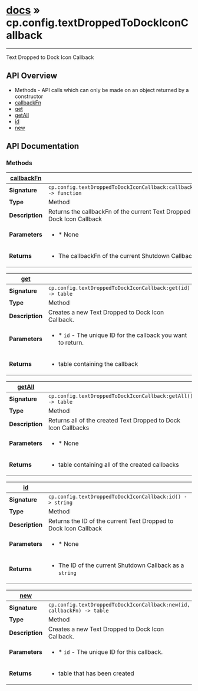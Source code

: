 # [docs](index.md) » cp.config.textDroppedToDockIconCallback
---

Text Dropped to Dock Icon Callback

## API Overview
* Methods - API calls which can only be made on an object returned by a constructor
 * [callbackFn](#callbackFn)
 * [get](#get)
 * [getAll](#getAll)
 * [id](#id)
 * [new](#new)

## API Documentation

### Methods

| [callbackFn](#callbackFn)         |                                                                                     |
| --------------------------------------------|-------------------------------------------------------------------------------------|
| **Signature**                               | `cp.config.textDroppedToDockIconCallback:callbackFn() -> function`                                                                    |
| **Type**                                    | Method                                                                     |
| **Description**                             | Returns the callbackFn of the current Text Dropped to Dock Icon Callback                                                                     |
| **Parameters**                              | <ul><li>* None</li></ul> |
| **Returns**                                 | <ul><li>The callbackFn of the current Shutdown Callback</li></ul>          |

| [get](#get)         |                                                                                     |
| --------------------------------------------|-------------------------------------------------------------------------------------|
| **Signature**                               | `cp.config.textDroppedToDockIconCallback:get(id) -> table`                                                                    |
| **Type**                                    | Method                                                                     |
| **Description**                             | Creates a new Text Dropped to Dock Icon Callback.                                                                     |
| **Parameters**                              | <ul><li>* `id`		- The unique ID for the callback you want to return.</li></ul> |
| **Returns**                                 | <ul><li>table containing the callback</li></ul>          |

| [getAll](#getAll)         |                                                                                     |
| --------------------------------------------|-------------------------------------------------------------------------------------|
| **Signature**                               | `cp.config.textDroppedToDockIconCallback:getAll() -> table`                                                                    |
| **Type**                                    | Method                                                                     |
| **Description**                             | Returns all of the created Text Dropped to Dock Icon Callbacks                                                                     |
| **Parameters**                              | <ul><li>* None</li></ul> |
| **Returns**                                 | <ul><li>table containing all of the created callbacks</li></ul>          |

| [id](#id)         |                                                                                     |
| --------------------------------------------|-------------------------------------------------------------------------------------|
| **Signature**                               | `cp.config.textDroppedToDockIconCallback:id() -> string`                                                                    |
| **Type**                                    | Method                                                                     |
| **Description**                             | Returns the ID of the current Text Dropped to Dock Icon Callback                                                                     |
| **Parameters**                              | <ul><li>* None</li></ul> |
| **Returns**                                 | <ul><li>The ID of the current Shutdown Callback as a `string`</li></ul>          |

| [new](#new)         |                                                                                     |
| --------------------------------------------|-------------------------------------------------------------------------------------|
| **Signature**                               | `cp.config.textDroppedToDockIconCallback:new(id, callbackFn) -> table`                                                                    |
| **Type**                                    | Method                                                                     |
| **Description**                             | Creates a new Text Dropped to Dock Icon Callback.                                                                     |
| **Parameters**                              | <ul><li>* `id`		- The unique ID for this callback.</li></ul> |
| **Returns**                                 | <ul><li>table that has been created</li></ul>          |


